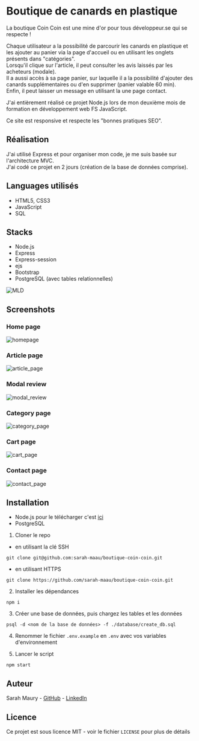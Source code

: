 # Boutique de canards en plastique

La boutique Coin Coin est une mine d'or pour tous développeur.se qui se respecte !

Chaque utilisateur a la possibilité de parcourir les canards en plastique et les ajouter au panier via la page d'accueil ou en utilisant les onglets présents dans "catégories".   
Lorsqu'il clique sur l'article, il peut consulter les avis laissés par les acheteurs (modale).   
Il a aussi accès à sa page panier, sur laquelle il a la possibilité d'ajouter des canards supplémentaires ou d'en supprimer (panier valable 60 min).  
Enfin, il peut laisser un message en utilisant la une page contact.

J'ai entièrement réalisé ce projet Node.js lors de mon deuxième mois de formation en développement web FS JavaScript.

Ce site est responsive et respecte les "bonnes pratiques SEO".

## Réalisation

J'ai utilisé Express et pour organiser mon code, je me suis basée sur l'architecture MVC.  
J'ai codé ce projet en 2 jours (création de la base de données comprise).

## Languages utilisés 

- HTML5, CSS3
- JavaScript 
- SQL 
  
## Stacks
 - Node.js
 - Express
 - Express-session
 - ejs
 - Bootstrap
 - PostgreSQL (avec tables relationnelles)

 ![MLD](docs/MLD.jpg)

## Screenshots

### Home page
![homepage](docs/home.png)

### Article page
![article_page](docs/article.png)

### Modal review
![modal_review](docs/review.png)

### Category page
![category_page](docs/category.png)

### Cart page
![cart_page](docs/cart.png)

### Contact page
![contact_page](docs/contact.png)

## Installation 

- Node.js pour le télécharger c'est [ici](https://nodejs.org/en/download/)
- PostgreSQL

1. Cloner le repo 
- en utilisant la clé SSH
```
git clone git@github.com:sarah-maau/boutique-coin-coin.git
```
- en utilisant HTTPS
```
git clone https://github.com/sarah-maau/boutique-coin-coin.git
```

2. Installer les dépendances 

```
npm i
```

3. Créer une base de données, puis chargez les tables et les données 
   
```
psql -d <nom de la base de données> -f ./database/create_db.sql
```

4. Renommer le fichier `.env.example` en `.env` avec vos variables d'environnement

5. Lancer le script

```
npm start
```

## Auteur
Sarah Maury - [GitHub](https://github.com/sarah-maau) - [LinkedIn](https://www.linkedin.com/in/sarahmaurydev/)

## Licence
Ce projet est sous licence MIT - voir le fichier `LICENSE` pour plus de détails
